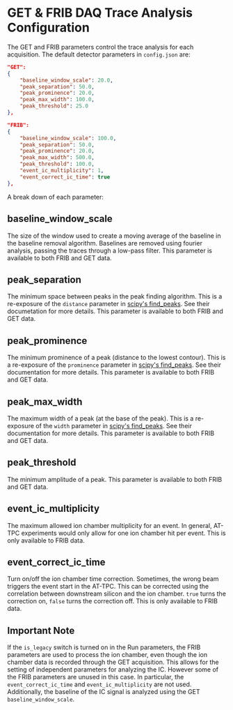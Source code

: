 # GET & FRIB DAQ Trace Analysis Configuration

The GET and FRIB parameters control the trace analysis for each acquisition. The default detector parameters in `config.json` are:

```json
"GET":
{
    "baseline_window_scale": 20.0,
    "peak_separation": 50.0,
    "peak_prominence": 20.0,
    "peak_max_width": 100.0,
    "peak_threshold": 25.0
},

"FRIB":
{
    "baseline_window_scale": 100.0,
    "peak_separation": 50.0,
    "peak_prominence": 20.0,
    "peak_max_width": 500.0,
    "peak_threshold": 100.0,
    "event_ic_multiplicity": 1,
    "event_correct_ic_time": true
},
```

A break down of each parameter:

## baseline_window_scale

The size of the window used to create a moving average of the baseline in the baseline removal algorithm. Baselines are removed using fourier analysis, passing the traces through a low-pass filter. This parameter is available to both FRIB and GET data.

## peak_separation

The minimum space between peaks in the peak finding algorithm. This is a re-exposure of the `distance` parameter in [scipy's find_peaks](https://docs.scipy.org/doc/scipy/reference/generated/scipy.signal.find_peaks.html#scipy.signal.find_peaks). See their documetation for more details. This parameter is available to both FRIB and GET data.

## peak_prominence

The minimum prominence of a peak (distance to the lowest contour). This is a re-exposure of the `prominence` parameter in [scipy's find_peaks](https://docs.scipy.org/doc/scipy/reference/generated/scipy.signal.find_peaks.html#scipy.signal.find_peaks). See their documentation for more details. This parameter is available to both FRIB and GET data.

## peak_max_width

The maximum width of a peak (at the base of the peak). This is a re-exposure of the `width` parameter in [scipy's find_peaks](https://docs.scipy.org/doc/scipy/reference/generated/scipy.signal.find_peaks.html#scipy.signal.find_peaks). See their documentation for more details. This parameter is available to both FRIB and GET data.

## peak_threshold

The minimum amplitude of a peak. This parameter is available to both FRIB and GET data.

## event_ic_multiplicity

The maximum allowed ion chamber multiplicity for an event. In general, AT-TPC experiments would only allow for one ion chamber hit per event. This is only available to FRIB data.

## event_correct_ic_time

Turn on/off the ion chamber time correction. Sometimes, the wrong beam triggers the event start in the AT-TPC. This can be corrected using the correlation between downstream silicon and the ion chamber. `true` turns the correction on, `false` turns the correction off. This is only available to FRIB data.

## Important Note

If the `is_legacy` switch is turned on in the Run parameters, the FRIB parameters are used to process the ion chamber, even though the ion chamber data is recorded through the GET acquisition. This allows for the setting of independent parameters for analyzing the IC. However some of the FRIB parameters are unused in this case. In particular, the `event_correct_ic_time` and `event_ic_multiplicity` are not used. Additionally, the baseline of the IC signal is analyzed using the GET `baseline_window_scale`.
